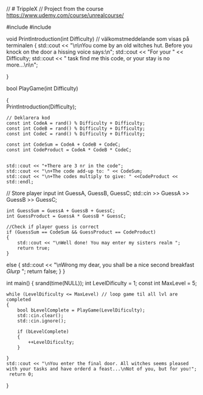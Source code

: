 // # TrippleX
// Project from the course https://www.udemy.com/course/unrealcourse/


#include <iostream>
#include <ctime>

void PrintIntroduction(int Difficulty)
// välkomstmeddelande som visas på terminalen
{
    std::cout << "\n\nYou come by an old witches hut. Before you knock on the door a hissing voice says:\n";
    std::cout << "For your " << Difficulty;
    std::cout << " task find me this code, or your stay is no more...\n\n";

}

bool PlayGame(int Difficulty)

{    
    PrintIntroduction(Difficulty);
     

    // Deklarera kod
    const int CodeA = rand() % Difficulty + Difficulty;
    const int CodeB = rand() % Difficulty + Difficulty;
    const int CodeC = rand() % Difficulty + Difficulty;

    const int CodeSum = CodeA + CodeB + CodeC;
    const int CodeProduct = CodeA * CodeB * CodeC;

    
    std::cout << "+There are 3 nr in the code";
    std::cout << "\n+The code add-up to: " << CodeSum;
    std::cout << "\n+The codes multiply to give: " <<CodeProduct << std::endl;

// Store player input
    int GuessA, GuessB, GuessC;
    std::cin >> GuessA >> GuessB >> GuessC;
   
    

    int GuessSum = GuessA + GuessB + GuessC;
    int GuessProduct = GuessA * GuessB * GuessC;

    //Check if player guess is correct
    if (GuessSum == CodeSum && GuessProduct == CodeProduct) 
    {
        std::cout << "\nWell done! You may enter my sisters realm ";
        return true;
    }
   else 
   {
       std::cout << "\nWrong my dear, you shall be a nice second breakfast *Glurp* ";
       return false;
   }
}

int main()
{
    srand(time(NULL));
    int LevelDificulty = 1;
    const int MaxLevel = 5;

    while (LevelDificulty <= MaxLevel) // loop game til all lvl are completed
    {
        bool bLevelComplete = PlayGame(LevelDificulty);
        std::cin.clear();
        std::cin.ignore();

        if (bLevelComplete)
        {
            ++LevelDificulty;
        }
        
    }
    std::cout << "\nYou enter the final door. All witches seems pleased with your tasks and have orderd a feast...\nNot of you, but for you!";
     return 0;
}
